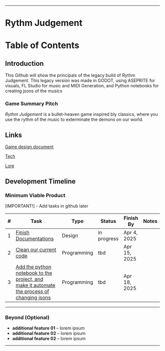 
---

# Rythm Judgement  

# Table of Contents

## Introduction
This Github will show the principals of the legacy build of Rythm Judgement. This legacy version was made in GODOT, using ASEPRITE for visuals, FL Studio for music and MIDI Generation, and Python notebooks for creating jsons of the musics


### Game Summary Pitch
*Rythm Judgement* is a bullet-heaven game inspired bly classics, where you use the rythm of the music to exterminate the demons on our world.

## Links
[Game design document](docs/gdd.md)

[Tech](docs/tech.md)

[Lore](docs/lore.md)

## Development Timeline

### Minimum Viable Product

[IMPORTANT!] - Add tasks in github later

| # | Task | Type | Status | Finish By | Notes |
|---|------|------|--------|-----------|-------|
| 1 | [Finish Documentations](https://github.com/DiogoSabec/Rythm-Judgment/issues/6) | Design | in progress | Apr 4, 2025 |  |
| 2 | [Clean our current code](https://github.com/DiogoSabec/Rythm-Judgment/issues/7) | Programming | tbd | Apr 15, 2025 | |
| 3 | [Add the python notebook to the project, and make it automate the process of changing jsons](https://github.com/DiogoSabec/Rythm-Judgment/issues/8) | Programming | tbd | Apr 18, 2025 | |


---

### Beyond (Optional)

- **additional feature 01** – lorem ipsum
- **additional feature 02** – lorem ipsum
- **additional feature 02** – lorem ipsum

---
